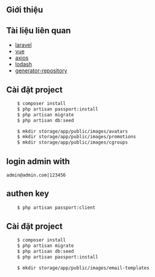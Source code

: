 ## Giới thiệu
## Tài liệu liên quan
- [laravel](https://laravel.com/docs/5.4)
- [vue](https://vuejs.org/)
- [axios](https://github.com/mzabriskie/axios)
- [lodash](https://lodash.com/)
- [generator-repository](https://packagist.org/packages/kingdarkness/k-repository)
## Cài đặt project
```bash
    $ composer install
    $ php artisan passport:install
    $ php artisan migrate
    $ php artisan db:seed

    $ mkdir storage/app/public/images/avatars
    $ mkdir storage/app/public/images/promotions
    $ mkdir storage/app/public/images/cgroups
```
## login admin with
`admin@admin.com|123456`

## authen key
```bash
    $ php artisan passport:client
```

## Cài đặt project
```bash
    $ composer install
    $ php artisan migrate
    $ php artisan db:seed
    $ php artisan passport:install

    $ mkdir storage/app/public/images/email-templates
```